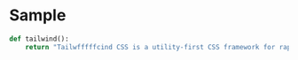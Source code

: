 # Sample

<!--snippet-->
<!--title: Testing-->
<!--descr: Testing the tailwind function-->

```python
def tailwind():
    return "Tailwfffffcind CSS is a utility-first CSS framework for rapidly building custom designs."
```

<!--/snippet-->
